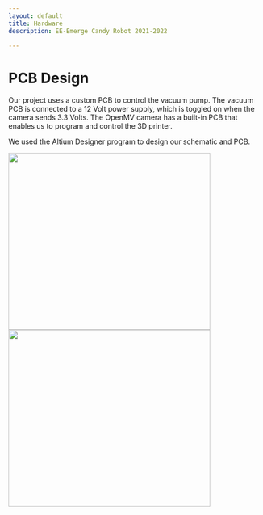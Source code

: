 ```yaml
---
layout: default
title: Hardware
description: EE-Emerge Candy Robot 2021-2022

---
```


# PCB Design

Our project uses a custom PCB to control the vacuum pump. The vacuum PCB is connected to a 12 Volt power supply, which is toggled on when the camera sends 3.3 Volts. The OpenMV camera has a built-in PCB that enables us to program and control the 3D printer.

We used the Altium Designer program to design our schematic and PCB. 

<img src="{{site.baseurl}}/assets/css/sch.png" width="400" height="350">
<img src="{{site.baseurl}}/assets/css/PCB.png" width="400" height="350">





